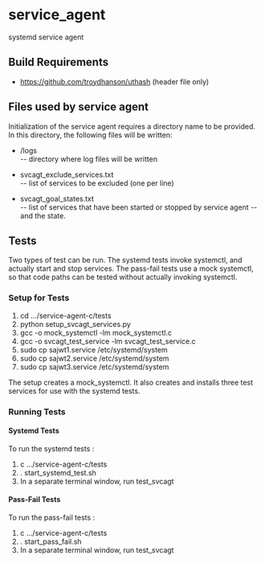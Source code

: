 # service_agent
systemd service agent

## Build Requirements

- https://github.com/troydhanson/uthash   (header file only)

## Files used by service agent

Initialization of the service agent requires a directory name to be
provided.  In this directory, the following files will be written:

- /logs 	
-- directory where log files will be written


- svcagt_exclude_services.txt	
-- list of services to be excluded (one per line)


- svcagt_goal_states.txt	
-- list of services that have been started or stopped by service agent
-- and the state.

## Tests

Two types of test can be run.  The systemd tests invoke systemctl, and 
actually start and stop services.  The pass-fail tests use a 
mock systemctl, so that code paths can be tested without actually
invoking systemctl.

### Setup for Tests

1. cd .../service-agent-c/tests
2. python setup_svcagt_services.py
3. gcc -o mock_systemctl -lm mock_systemctl.c
4. gcc -o svcagt_test_service -lm svcagt_test_service.c
5. sudo cp sajwt1.service /etc/systemd/system
6. sudo cp sajwt2.service /etc/systemd/system
7. sudo cp sajwt3.service /etc/systemd/system

The setup creates a mock_systemctl. It also creates and installs
three test services for use with the systemd tests.

### Running Tests

#### Systemd Tests

To run the systemd tests :

1. c .../service-agent-c/tests
2. . start_systemd_test.sh
3. In a separate terminal window, run test_svcagt


#### Pass-Fail Tests

To run the pass-fail tests :

1. c .../service-agent-c/tests
2. . start_pass_fail.sh
3. In a separate terminal window, run test_svcagt
